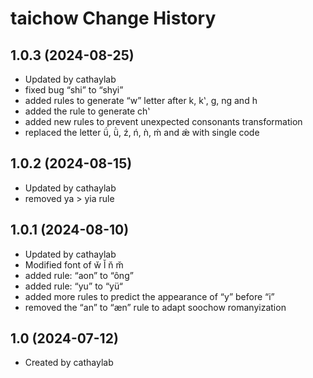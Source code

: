 taichow Change History
====================

1.0.3 (2024-08-25)
----------------
* Updated by cathaylab
* fixed bug “shi” to “shyi”
* added rules to generate “w” letter after k, kʽ, g, ng and h
* added the rule to generate chʽ
* added new rules to prevent unexpected consonants transformation
* replaced the letter ǘ, ǜ, ź, ń, ǹ, ḿ and ǽ with single code

1.0.2 (2024-08-15)
----------------
* Updated by cathaylab
* removed ya > yia rule

1.0.1 (2024-08-10)
----------------
* Updated by cathaylab
* Modified font of w̆ l̆ n̆ m̆ 
* added rule: “aon” to “ông”
* added rule: “yu” to “yü“
* added more rules to predict the appearance of “y” before “i”
* removed the “an” to “æn” rule to adapt soochow romanyization

1.0 (2024-07-12)
----------------
* Created by cathaylab
